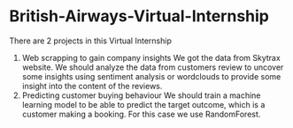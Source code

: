 # British-Airways-Virtual-Internship

There are 2 projects in this Virtual Internship
1. Web scrapping to gain company insights
   We got the data from Skytrax website. We should analyze the data from customers review to uncover some insights using sentiment analysis or wordclouds to provide some insight into the content of the reviews.
2. Predicting customer buying behaviour
  We should train a machine learning model to be able to predict the target outcome, which is a customer making a booking. For this case we use RandomForest.
